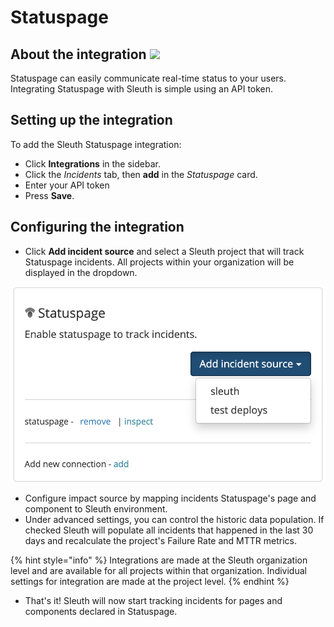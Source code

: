 # Statuspage

## About the integration ![](../../.gitbook/assets/statuspage\_logo.svg)

Statuspage can easily communicate real-time status to your users. Integrating Statuspage with Sleuth is simple using an API token.

## Setting up the integration

To add the Sleuth Statuspage integration:

* Click **Integrations** in the sidebar.
* Click the _Incidents_ tab, then **add** in the _Statuspage_ card.
* Enter your API token
* Press **Save**.

## Configuring the integration

* Click **Add incident source** and select a Sleuth project that will track Statuspage incidents. All projects within your organization will be displayed in the dropdown.

![](<../../.gitbook/assets/Screenshot 2021-11-02 at 15.01.46.png>)

* Configure impact source by mapping incidents Statuspage's page and component to Sleuth environment.
* Under advanced settings, you can control the historic data population. If checked Sleuth will populate all incidents that happened in the last 30 days and recalculate the project's Failure Rate and MTTR metrics.

{% hint style="info" %}
Integrations are made at the Sleuth organization level and are available for all projects within that organization. Individual settings for integration are made at the project level.
{% endhint %}

* That's it! Sleuth will now start tracking incidents for pages and components declared in Statuspage.
